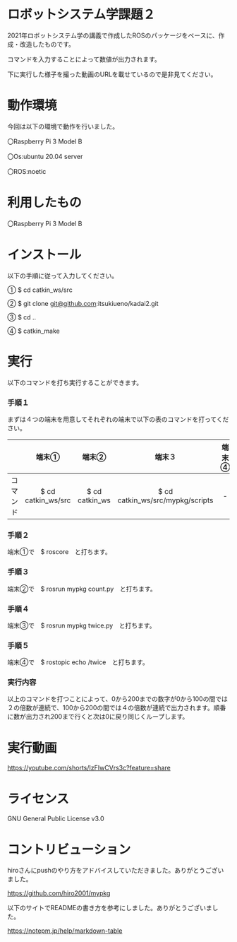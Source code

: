 # ロボットシステム学課題２
2021年ロボットシステム学の講義で作成したROSのパッケージをベースに、作成・改造したものです。

コマンドを入力することによって数値が出力されます。

下に実行した様子を撮った動画のURLを載せているので是非見てください。

# 動作環境
今回は以下の環境で動作を行いました。

〇Raspberry Pi 3 Model B

〇Os:ubuntu 20.04 server

〇ROS:noetic

# 利用したもの
〇Raspberry Pi 3 Model B

# インストール
以下の手順に従って入力してください。

① $ cd catkin_ws/src

② $ git clone git@github.com:itsukiueno/kadai2.git

③ $ cd ..

④ $ catkin_make


# 実行
以下のコマンドを打ち実行することができます。

### 手順１
まずは４つの端末を用意してそれぞれの端末で以下の表のコマンドを打ってください。

|  | 端末① | 端末② | 端末３ | 端末④ |
| :---: | :---: | :---: | :---: | :---: |
| コマンド | $ cd catkin_ws/src | $ cd catkin_ws | $ cd catkin_ws/src/mypkg/scripts | - |

### 手順２
端末①で　$ roscore　と打ちます。

### 手順３
端末②で　$ rosrun mypkg count.py　と打ちます。

### 手順４
端末③で　$ rosrun mypkg twice.py　と打ちます。

### 手順５
端末④で　$ rostopic echo /twice　と打ちます。

### 実行内容
以上のコマンドを打つことによって、0から200までの数字が0から100の間では２の倍数が連続で、100から200の間では４の倍数が連続で出力されます。順番に数が出力され200まで行くと次は0に戻り同じくループします。


# 実行動画
https://youtube.com/shorts/IzFIwCVrs3c?feature=share

# ライセンス
GNU General Public License v3.0


# コントリビューション
hiroさんにpushのやり方をアドバイスしていただきました。ありがとうございました。

https://github.com/hiro2001/mypkg

以下のサイトでREADMEの書き方を参考にしました。ありがとうございました。

https://notepm.jp/help/markdown-table



